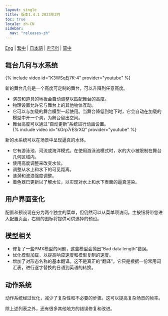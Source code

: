 ```yaml
---
layout: single
title: 版本1.4.1 2023年2月
toc: true
locale: zh-CN
sidebar:
  nav: "releases-zh"
---
```

[Eng](/dancexr/releases/1.4.1) | [繁中](/tw/dancexr/releases/1.4.1) | [日本語](/jp/dancexr/releases/1.4.1) | [한국어](/kr/dancexr/releases/1.4.1) | [简中](/zh/dancexr/releases/1.4.1)

## 舞台几何与水系统
{% include video id="K3WSqEj7K-4" provider="youtube" %}

新的舞台几何是一个高度可定制的舞台，可以升降到任意高度。
* 演员和道具的地板会自动调整以匹配舞台的高度。
* 物理设置允许它与舞台上的其他物体互动。
* 它可以与加载的舞台模型一起使用。当舞台降低到地下时，它会自动在加载的模型中开一个洞，为舞台留出空间。
* 舞台高度可以通过“自动更新”系统进行动画设置。  
{% include video id="kOrp7rESrXQ" provider="youtube" %}

新的水系统可以在场景中呈现逼真的水体。
* 它有游泳池、河流或海洋模式。在使用游泳池模式时，水的大小被限制在舞台几何区域内。
* 使用高度调整来改变水位。
* 调整从水上和水下的可见距离。
* 涟漪和波浪强度调整。
* 着色器已更新以了解水位，以实现对水上和水下表面的逼真渲染。

## 用户界面变化
配置和预设现在分为两个独立的菜单，但仍然可以从菜单项访问。主按钮将带您进入配置页面，右侧的图标将提供可供选择的预设。

## 模型相关
* 修复了一些PMX模型的问题，这些模型会抛出“Bad data length”错误。
* 优化模型加载，以提高响应速度和模型复制的速度。
* 增加了对形态名称的基本翻译。这不是真正的“翻译”。它只是根据一份常用词汇表，进行逐字替换的日语到英语的转换。

## 动作系统
动作系统经过优化，减少了复杂性和不必要的步骤。这可以提高复杂场景的帧率。

除上述列表之外，还有很多其他地方的错误修复和改进。
